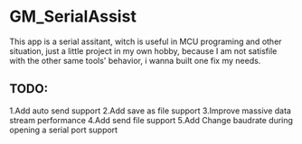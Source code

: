# GM_SerialAssist

  This app is a serial assitant, witch is useful in MCU programing and other situation, just a little project in my own hobby, 
because I am not satisfile with the other same tools' behavior, i wanna built one fix my needs.
  
 ## TODO:
 1.Add auto send support
 2.Add save as file support
 3.Improve massive data stream performance
 4.Add send file support
 5.Add Change baudrate during opening a serial port support
